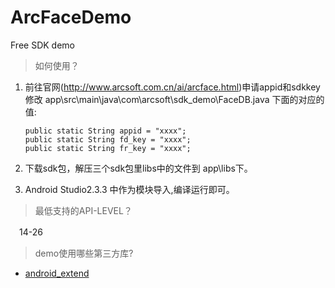 # ArcFaceDemo
Free SDK demo

>如何使用？
 1. 前往官网(http://www.arcsoft.com.cn/ai/arcface.html)申请appid和sdkkey
修改 app\src\main\java\com\arcsoft\sdk_demo\FaceDB.java 下面的对应的值:

    	public static String appid = "xxxx"; 		
    	public static String fd_key = "xxxx";    
   		public static String fr_key = "xxxx";
    
2. 下载sdk包，解压三个sdk包里libs中的文件到 app\libs下。

3. Android Studio2.3.3 中作为模块导入,编译运行即可。


> 最低支持的API-LEVEL？

　14-26

> demo使用哪些第三方库?

- [android_extend](https://github.com/gqjjqg/android-extend)

